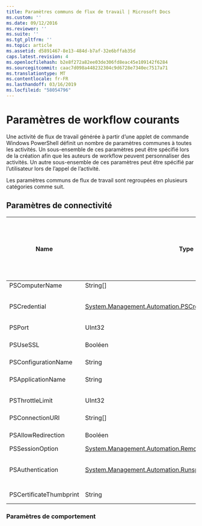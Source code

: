 ```yaml
---
title: Paramètres communs de flux de travail | Microsoft Docs
ms.custom: ''
ms.date: 09/12/2016
ms.reviewer: ''
ms.suite: ''
ms.tgt_pltfrm: ''
ms.topic: article
ms.assetid: d5891467-8e13-484d-b7af-32e6bffab35d
caps.latest.revision: 4
ms.openlocfilehash: b2e8f272a82ee03de306fd8eac45e109142f6284
ms.sourcegitcommit: caac7d098a448232304c9d6728e7340ec7517a71
ms.translationtype: MT
ms.contentlocale: fr-FR
ms.lasthandoff: 03/16/2019
ms.locfileid: "58054796"
---
```

# <a name="common-workflow-parameters"></a>Paramètres de workflow courants

Une activité de flux de travail générée à partir d’une applet de commande Windows PowerShell définit un nombre de paramètres communes à toutes les activités. Un sous-ensemble de ces paramètres peut être spécifié lors de la création afin que les auteurs de workflow peuvent personnaliser des activités. Un autre sous-ensemble de ces paramètres peut être spécifié par l’utilisateur lors de l’appel de l’activité.

Les paramètres communs de flux de travail sont regroupées en plusieurs catégories comme suit.

## <a name="connectivity-parameters"></a>Paramètres de connectivité

|Name|Type|Description|Peut être spécifié par l’utilisateur final au moment de l’exécution ?|Peut être spécifié par l’auteur de workflow lors de la création ?|Peut être spécifié par l’auteur de workflow à l’instanciation ?|
|----------|----------|-----------------|-----------------------------------------------------|------------------------------------------------------------|-----------------------------------------------------------|
|PSComputerName|String[]|Une liste de noms d’ordinateurs pour lequel lancer les travaux.|Oui|Oui|Oui|
|PSCredential|[System.Management.Automation.PSCredential](/dotnet/api/System.Management.Automation.PSCredential)|Les informations d’identification de l’authentification à utiliser pour vous connecter à des ordinateurs spécifiés par le paramètre PSComputerName. Ce paramètre est valide uniquement si PSComputerName est spécifié.|Oui|Oui|Oui|
|PSPort|UInt32|Le port à utiliser pour exécuter le workflow.|Oui|Oui|Oui|
|PSUseSSL|Booléen|Utiliser le protocole de couche de Sockets sécurisée (SSL) pour établir une connexion sécurisée à l’ordinateur distant pour exécuter le workflow.|Oui|Oui|Oui|
|PSConfigurationName|String|La configuration de session utilisée pour exécuter le flux de travail.|Oui|Oui|Oui|
|PSApplicationName|String|La partie de nom d’application de l’URI de connexion pour l’exécution de flux de travail. Utilisez ce paramètre uniquement lorsque vous n’utilisez pas le paramètre ConnectionURI.|Oui|Oui|Oui|
|PSThrottleLimit|UInt32|Le nombre maximal de connexions simultanées qui peuvent être établies pour exécuter le flux de travail.|Oui|TBD|Oui|
|PSConnectionURI|String[]|Tableau d’URI qualifié complet qui spécifient les points de terminaison pour les sessions interactives permettant d’exécuter le flux de travail.|Oui|Oui|Oui|
|PSAllowRedirection|Booléen|Spécifie s’il faut autoriser la redirection de cette connexion vers un autre URI pour exécuter le workflow.|Oui|Oui|Oui|
|PSSessionOption|[System.Management.Automation.Remoting.Pssessionoption](/dotnet/api/System.Management.Automation.Remoting.PSSessionOption)|Options avancées pour la session utilisée pour exécuter le workflow.|Oui|Oui|Oui|
|PSAuthentication|[System.Management.Automation.Runspaces.Authenticationmechanism](/dotnet/api/System.Management.Automation.Runspaces.AuthenticationMechanism)|Une valeur de la [System.Management.Automation.Runspaces.Authenticationmechanism](/dotnet/api/System.Management.Automation.Runspaces.AuthenticationMechanism) énumération qui spécifie le mécanisme d’authentification utilisé pour authentifier les informations d’identification de l’utilisateur.|Oui|Oui|Oui|
|PSCertificateThumbprint|String|Numérique certificat de clé publique (X509) d’un compte d’utilisateur qui a l’autorisation d’exécuter le workflow.|Oui|Oui|Oui|

### <a name="behavior-parameters"></a>Paramètres de comportement